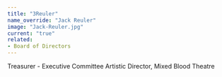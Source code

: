 ```yaml
---
title: "3Reuler"
name_override: "Jack Reuler"
image: "Jack-Reuler.jpg"
current: "true"
related:
- Board of Directors
---
```


Treasurer - Executive Committee
Artistic Director, Mixed Blood Theatre
